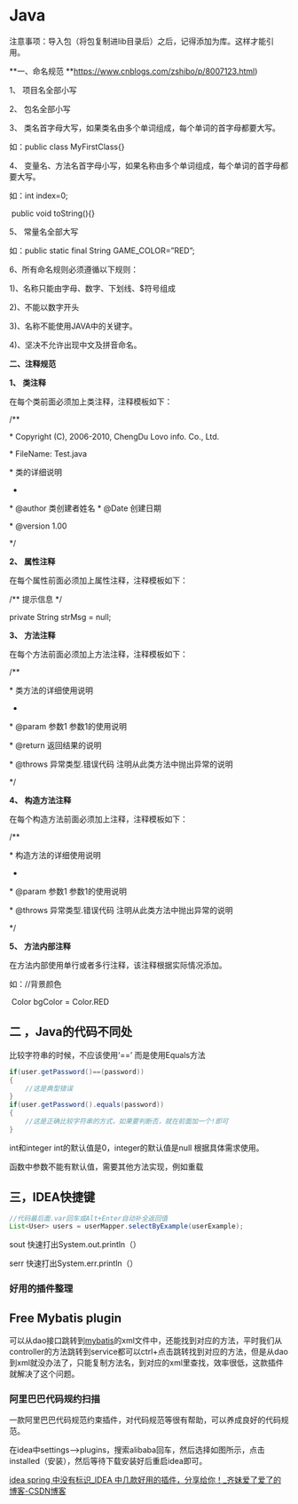 # Java

注意事项：导入包（将包复制进lib目录后）之后，记得添加为库。这样才能引用。

**一、命名规范 **https://www.cnblogs.com/zshibo/p/8007123.html)

1、 项目名全部小写

2、 包名全部小写

3、 类名首字母大写，如果类名由多个单词组成，每个单词的首字母都要大写。

如：public class MyFirstClass{}

4、 变量名、方法名首字母小写，如果名称由多个单词组成，每个单词的首字母都要大写。

如：int index=0;

​    public void toString(){}

5、 常量名全部大写

如：public static final String GAME_COLOR=”RED”;

6、所有命名规则必须遵循以下规则：

1)、名称只能由字母、数字、下划线、$符号组成

2)、不能以数字开头

3)、名称不能使用JAVA中的关键字。

4)、坚决不允许出现中文及拼音命名。

**二、注释规范**

**1、**  **类注释**

在每个类前面必须加上类注释，注释模板如下：

/**

\* Copyright (C), 2006-2010, ChengDu Lovo info. Co., Ltd.

\* FileName: Test.java

\* 类的详细说明

*

\* @author 类创建者姓名
  \* @Date  创建日期

\* @version 1.00

*/

 

**2、**  **属性注释**

在每个属性前面必须加上属性注释，注释模板如下：

/** 提示信息 */

private String strMsg = null;

 

**3、**  **方法注释**

在每个方法前面必须加上方法注释，注释模板如下：

/**

\* 类方法的详细使用说明

*

\* @param 参数1 参数1的使用说明

\* @return 返回结果的说明

\* @throws 异常类型.错误代码 注明从此类方法中抛出异常的说明

*/

**4、**  **构造方法注释**

在每个构造方法前面必须加上注释，注释模板如下：

/**

\* 构造方法的详细使用说明

*

\* @param 参数1 参数1的使用说明

\* @throws 异常类型.错误代码 注明从此类方法中抛出异常的说明

*/

 

**5、**  **方法内部注释**

在方法内部使用单行或者多行注释，该注释根据实际情况添加。

如：//背景颜色

​    Color bgColor = Color.RED

## 二 ，Java的代码不同处

比较字符串的时候，不应该使用‘==’ 而是使用Equals方法

```java
if(user.getPassword()==(password))
{
	//这是典型错误
}
if(user.getPassword().equals(password))
{
	//这是正确比较字符串的方式，如果要判断否，就在前面加一个!即可
}
```

int和integer  int的默认值是0，integer的默认值是null  根据具体需求使用。

函数中参数不能有默认值，需要其他方法实现，例如重载



## 三，IDEA快捷键

```java
//代码最后面.var回车或Alt+Enter自动补全返回值
List<User> users = userMapper.selectByExample(userExample);
```

sout 快速打出System.out.println（）

serr 快速打出System.err.println（）

### 好用的插件整理

## **Free Mybatis plugin**      

可以从dao接口跳转到[mybatis](https://so.csdn.net/so/search?q=mybatis&spm=1001.2101.3001.7020)的xml文件中，还能找到对应的方法，平时我们从controller的方法跳转到service都可以ctrl+点击跳转找到对应的方法，但是从dao到xml就没办法了，只能复制方法名，到对应的xml里查找，效率很低，这款插件就解决了这个问题。

### **阿里巴巴代码规约扫描**

一款阿里巴巴代码规范约束插件，对代码规范等很有帮助，可以养成良好的代码规范。

在idea中settings-->plugins，搜索alibaba回车，然后选择如图所示，点击installed（安装），然后等待下载安装好后重启idea即可。

[idea spring 中没有标识_IDEA 中几款好用的插件，分享给你！_齐妹爱了爱了的博客-CSDN博客](https://blog.csdn.net/weixin_35713375/article/details/112176580?utm_medium=distribute.pc_relevant.none-task-blog-2~default~baidujs_baidulandingword~default-0.pc_relevant_default&spm=1001.2101.3001.4242.1&utm_relevant_index=2)

